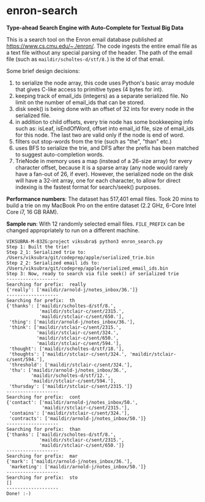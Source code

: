 # enron-search
**Type-ahead Search Engine with Auto-Complete for Textual Big Data**

This is a search tool on the Enron email database published at https://www.cs.cmu.edu/~./enron/. The code ingests the entire email file as a text file without any special parsing of the header. The path of the email file (such as `maildir/scholtes-d/stf/8.`) is the id of that email.


Some brief design decisions:
1) to serialize the node array, this code uses Python's basic array module that gives C-like access to primitive types (4 bytes for int).
2) keeping track of email_ids (integers) as a separate serialized file. No limit on the number of email_ids that can be stored.
3) disk seek() is being done with an offset of 32 ints for every node in the serialized file.
4) in addition to child offsets, every trie node has some bookkeeping info such as: isLeaf, isEndOfWord, offset into email_id file, size of email_ids for this node. The last two are valid only if the node is end of word.
5) filters out stop-words from the trie (such as "the", "than" etc.)
6) uses BFS to serialize the trie, and DFS after the prefix has been matched to suggest auto-completion words.
7) TrieNode in memory uses a map (instead of a 26-size array) for every character offset, because it is a sparse array (any node would rarely have a fan-out of 26, if ever). However, the serialized node on the disk will have a 32-int array, one for each character, to allow for direct indexing is the fastest format for search/seek() purposes.

**Performance numbers**: The dataset has 517,401 email files. Took 20 mins to build a trie on my MacBook Pro on the entire dataset (2.2 GHz, 6-Core Intel Core i7, 16 GB RAM).

**Sample run**: With 12 randomly selected email files. `FILE_PREFIX` can be changed appropriately to run on a different machine.
```
VIKSUBRA-M-83ZG:project viksubra$ python3 enron_search.py
Step 1: Built the trie!
Step 2_1: Serialized trie to:  /Users/viksubra/git/codeprep/apple/serialized_trie.bin
Step 2_2: Serialized email ids to:  /Users/viksubra/git/codeprep/apple/serialized_email_ids.bin
Step 3: Now, ready to search via file seek() of serialized trie
-------------------
Searching for prefix:  really
{'really': ['maildir/arnold-j/notes_inbox/36.']}
-------------------
Searching for prefix:  th
{'thanks': ['maildir/scholtes-d/stf/8.',
            'maildir/stclair-c/sent/2315.',
            'maildir/stclair-c/sent/650.'],
 'thing': ['maildir/arnold-j/notes_inbox/36.'],
 'think': ['maildir/stclair-c/sent/2315.',
           'maildir/stclair-c/sent/324.',
           'maildir/stclair-c/sent/650.',
           'maildir/stclair-c/sent/594.'],
 'thought': ['maildir/scholtes-d/stf/18.'],
 'thoughts': ['maildir/stclair-c/sent/324.', 'maildir/stclair-c/sent/594.'],
 'threshold': ['maildir/stclair-c/sent/324.'],
 'thu': ['maildir/arnold-j/notes_inbox/36.',
         'maildir/scholtes-d/stf/12.',
         'maildir/stclair-c/sent/594.'],
 'thursday': ['maildir/stclair-c/sent/2315.']}
-------------------
Searching for prefix:  cont
{'contact': ['maildir/arnold-j/notes_inbox/50.',
             'maildir/stclair-c/sent/2315.'],
 'contains': ['maildir/stclair-c/sent/324.'],
 'contracts': ['maildir/arnold-j/notes_inbox/50.']}
-------------------
Searching for prefix:  than
{'thanks': ['maildir/scholtes-d/stf/8.',
            'maildir/stclair-c/sent/2315.',
            'maildir/stclair-c/sent/650.']}
-------------------
Searching for prefix:  mar
{'mark': ['maildir/arnold-j/notes_inbox/36.'],
 'marketing': ['maildir/arnold-j/notes_inbox/50.']}
-------------------
Searching for prefix:  sto
[]
-------------------
Done! :-)
```
